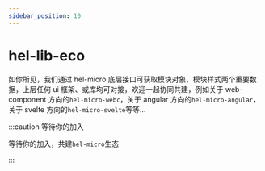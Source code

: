 ```yaml
---
sidebar_position: 10
---
```


# hel-lib-eco

如你所见，我们通过 hel-micro 底层接口可获取模块对象、模块样式两个重要数据，上层任何 ui 框架、或库均可对接，欢迎一起协同共建，例如关于 web-component 方向的`hel-micro-webc`，关于 angular 方向的`hel-micro-angular`，关于 svelte 方向的`hel-micro-svelte`等等...

:::caution 等待你的加入

等待你的加入，共建`hel-micro`生态

:::
